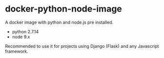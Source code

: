 # docker-python-node-image
A docker image with python and node.js pre installed.
+ python 2.7.14
+ node 9.x

Recommended to use it for projects using Django (Flask) and any Javascript framework.
